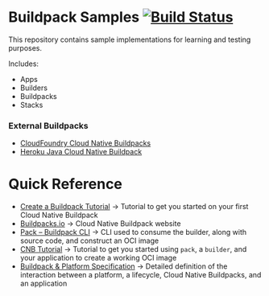 # Buildpack Samples [![Build Status](https://travis-ci.org/buildpack/samples.svg?branch=master)](https://travis-ci.org/buildpack/samples)

This repository contains sample implementations for learning and testing purposes.

Includes:

- Apps
- Builders
- Buildpacks
- Stacks

### External Buildpacks

* [CloudFoundry Cloud Native Buildpacks](https://hub.docker.com/r/cloudfoundry/cnb)
* [Heroku Java Cloud Native Buildpack](https://github.com/heroku/java-buildpack)

# Quick Reference
- [Create a Buildpack Tutorial](https://buildpacks.io/docs/buildpack-author-guide/create-buildpack/) &rarr; Tutorial to get you started on your first Cloud Native Buildpack
- [Buildpacks.io](https://buildpacks.io/) &rarr; Cloud Native Buildpack website
- [Pack – Buildpack CLI](https://github.com/buildpacks/pack) &rarr; CLI used to consume the builder, along with source code, and construct an OCI image
- [CNB Tutorial](https://buildpacks.io/docs/app-journey/) &rarr; Tutorial to get you started using `pack`, a `builder`, and your application to create a working OCI image 
- [Buildpack & Platform Specification](https://github.com/buildpacks/spec) &rarr; Detailed definition of the interaction between a platform, a lifecycle, Cloud Native Buildpacks, and an application
